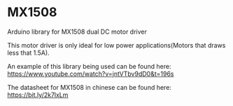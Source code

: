 # MX1508
Arduino library for MX1508 dual DC motor driver

This motor driver is only ideal for low power applications(Motors that draws less that 1.5A). 

An example of this library being used can be found here: https://www.youtube.com/watch?v=jntVTbv9dD0&t=196s

The datasheet for MX1508 in chinese can be found here: https://bit.ly/2k7lxLm
